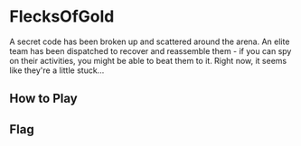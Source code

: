 # FlecksOfGold

A secret code has been broken up and scattered around the arena. An elite team
has been dispatched to recover and reassemble them - if you can spy on their
activities, you might be able to beat them to it. Right now, it seems like
they're a little stuck...

## How to Play


## Flag
